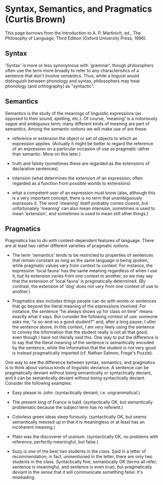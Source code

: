 
# Syntax, Semantics, and Pragmatics  (Curtis Brown)
This page borrows from the Introduction to A. P. Martinich, ed., The Philosophy of Language, Third Edition (Oxford University Press, 1996).

## Syntax

'Syntax' is more or less synonymous with 'grammar', though philosophers often use the term more broadly to refer to any characteristics of a sentence that don't involve semantics.  Thus, while a linguist would distinguish between phonology and syntax, philosophers may treat phonology (and orthography) as "syntactic".

## Semantics

Semantics is the study of the meanings of linguistic expressions (as opposed to their sound, spelling, etc.).  Of course, 'meaning' is a notoriously vague and ambiguous term; many different kinds of meaning are part of semantics.  Among the semantic notions we will make use of are these:

- reference or extension the object or set of objects to which an expression applies.  (Actually it might be better to regard the reference of an expression on a particular occasion of use as pragmatic rather than semantic.  More on this later.)

- truth and falsity (sometimes these are regarded as the extensions of declarative sentences)

- intension (what determines the extension of an expression; often regarded as a function from possible worlds to extensions)

- what a competent user of an expression must know (alas, although this is a very important concept, there is no term that unambiguously expresses it.  The word 'meaning' itself probably comes closest, but unfortunately 'meaning' can also mean intension, sometimes is used to mean 'extension', and sometimes is used to mean still other things.)

## Pragmatics

Pragmatics has to do with context-dependent features of language.  There are at least two rather different varieties of pragmatic notions.  

- The term 'semantics' tends to be restricted to properties of sentences that remain constant as long as the same language is being spoken, while pragmatic values vary from context to context.  For instance, the expression 'local fauna' has the same meaning regardless of when I use it, but its extension varies from one context to another, so we may say that the extension of 'local fauna' is pragmatically determined.  (By contrast, the extension of 'dog' does not vary from one context of use to another.)

- Pragmatics also includes things people can do with words or sentences that go beyond the literal meaning of the expressions involved.  For instance, the sentence "he always shows up for class on time" means exactly what it says.   But consider the following context of use:  someone asks me, "is so-and-so a good student?" and, after a long pause, I utter the sentence above.   In this context, I am very likely using the sentence to convey the information that the student really is not all that good, even though I have not literally said this.   One way to put the difference is to say that the literal meaning of the sentence is semantically encoded by the sentence, while the information that the student is not very good is instead pragmatically imparted (cf. Nathan Salmon, Frege's Puzzle).

One way to see the difference between syntax, semantics, and pragmatics is to think about various kinds of linguistic deviance.  A sentence can be pragmatically deviant without being semantically or syntactically deviant, and it can be semantically deviant without being syntactically deviant.  Consider the following examples:

- Easy please to John.  (syntactically deviant, i.e. ungrammatical.)

- The present king of France is bald.  (syntactically OK, but semantically problematic because the subject term has no referent.)

- Colorless green ideas sleep furiously.  (syntactically OK, but seems semantically messed up in that it is meaningless or at least has an incoherent meaning.)

- Plato was the discoverer of uranium.  (syntactically OK, no problems with reference, perfectly meaningful, but false.)

- Suzy is one of the best two students in the class.  Said in a letter of recommendation; in fact, unmentioned in the letter, there are only two students in the class.  Syntactically fine, semantically OK (terms all refer, sentence is meaningful, and sentence is even true), but pragmatically deviant in the sense that it will communicate something false:  it's misleading.